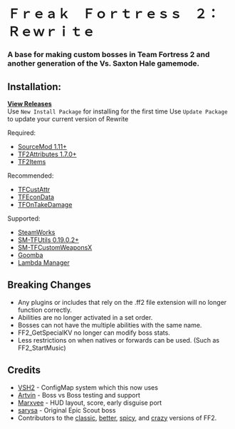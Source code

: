 # Ｆｒｅａｋ　Ｆｏｒｔｒｅｓｓ　２：　Ｒｅｗｒｉｔｅ

### A base for making custom bosses in Team Fortress 2 and another generation of the Vs. Saxton Hale gamemode.

## Installation:

**[View Releases](https://github.com/Batfoxkid/Freak-Fortress-2-Rewrite/releases)**  
Use `New Install Package` for installing for the first time
Use `Update Package` to update your current version of Rewrite

Required:

- [SourceMod 1.11+](https://www.sourcemod.net/downloads.php)
- [TF2Attributes 1.7.0+](https://github.com/FlaminSarge/tf2attributes)
- [TF2Items](https://github.com/asherkin/TF2Items)


Recommended:

- [TFCustAttr](https://github.com/nosoop/SM-TFCustAttr)
- [TFEconData](https://github.com/nosoop/SM-TFEconData)
- [TFOnTakeDamage](https://github.com/nosoop/SM-TFOnTakeDamage)

Supported:

- [SteamWorks](https://github.com/ExperimentFailed/SteamWorks)
- [SM-TFUtils 0.19.0.2+](https://github.com/nosoop/SM-TFUtils)
- [SM-TFCustomWeaponsX](https://github.com/nosoop/SM-TFCustomWeaponsX)
- [Goomba](https://github.com/Flyflo/SM-Goomba-Stomp-Addons)
- [Lambda Manager](https://github.com/Batfoxkid/Batfoxkid)

## Breaking Changes

- Any plugins or includes that rely on the .ff2 file extension will no longer function correctly.
- Abilities are no longer activated in a set order.
- Bosses can not have the multiple abilities with the same name.
- FF2_GetSpecialKV no longer can modify boss stats.
- Less restrictions on when natives or forwards can be used. (Such as FF2_StartMusic)

## Credits

- [VSH2](https://github.com/VSH2-Devs/Vs-Saxton-Hale-2) - ConfigMap system which this now uses
- [Artvin](https://github.com/artvin01) - Boss vs Boss testing and support
- [Marxvee](https://github.com/Marxvee) - HUD layout, score, early disguise port
- [sarysa](https://github.com/sarysa) - Original Epic Scout boss
- Contributors to the [classic](https://github.com/Steell/Freak-Fortress-2), [better](https://github.com/50DKP/FF2-Official), [spicy](https://github.com/shadow93/FreakFortressBBG), and [crazy](https://github.com/Batfoxkid/FreakFortressBat) versions of FF2.
